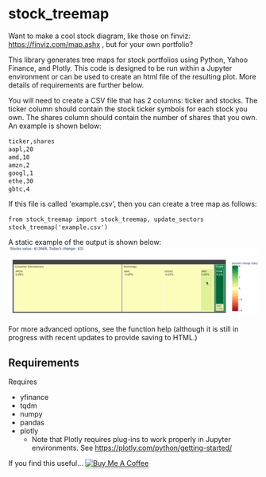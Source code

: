 ﻿# stock_treemap 
Want to make a cool stock diagram, like those on finviz: https://finviz.com/map.ashx , but
for your own portfolio? 

This library generates tree maps for stock portfolios using Python, Yahoo Finance, and Plotly. This code
is designed to be run within a Jupyter environment or can be used to create an html file of the 
resulting plot. More details of requirements are further below.

You will need to create a CSV file that has 2 columns: ticker and stocks. The ticker
column should contain the stock ticker symbols for each stock you own. The shares
column should contain the number of shares that you own. An example is shown below:

```
ticker,shares
aapl,20
amd,10
amzn,2
googl,1
ethe,30
gbtc,4
```

If this file is called 'example.csv', then you can create a tree map as follows:

```
from stock_treemap import stock_treemap, update_sectors
stock_treemap('example.csv')
```

A static example of the output is shown below:
![Example tree map created by stock_treemap()](https://raw.githubusercontent.com/jmshea/stock_treemap/main/example.gif)

For more advanced options, see the function help (although it is still in progress with recent updates
to provide saving to HTML.)

Requirements
---
Requires
* yfinance
* tqdm
* numpy
* pandas
* plotly
  * Note that Plotly requires plug-ins to work properly in Jupyter environments.
See https://plotly.com/python/getting-started/

If you find this useful... 
 <a href="https://www.buymeacoffee.com/jshea" target="_blank"><img src="https://www.buymeacoffee.com/assets/img/custom_images/orange_img.png" alt="Buy Me A Coffee" style="height: 41px !important;width: 174px !important;box-shadow: 0px 3px 2px 0px rgba(190, 190, 190, 0.5) !important;-webkit-box-shadow: 0px 3px 2px 0px rgba(190, 190, 190, 0.5) !important;" ></a>
